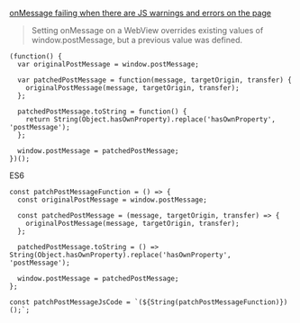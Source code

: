 [onMessage failing when there are JS warnings and errors on the page](https://github.com/facebook/react-native/issues/10865)

> Setting onMessage on a WebView overrides existing values of window.postMessage, 
but a previous value was defined.

```
(function() {
  var originalPostMessage = window.postMessage;

  var patchedPostMessage = function(message, targetOrigin, transfer) { 
    originalPostMessage(message, targetOrigin, transfer);
  };

  patchedPostMessage.toString = function() { 
    return String(Object.hasOwnProperty).replace('hasOwnProperty', 'postMessage'); 
  };

  window.postMessage = patchedPostMessage;
})();
```

ES6

```
const patchPostMessageFunction = () => {
  const originalPostMessage = window.postMessage;

  const patchedPostMessage = (message, targetOrigin, transfer) => {
    originalPostMessage(message, targetOrigin, transfer);
  };

  patchedPostMessage.toString = () => String(Object.hasOwnProperty).replace('hasOwnProperty', 'postMessage');

  window.postMessage = patchedPostMessage;
};

const patchPostMessageJsCode = `(${String(patchPostMessageFunction)})();`;
```

